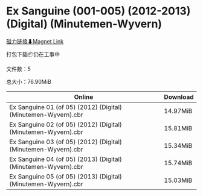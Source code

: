 # Ex Sanguine (001-005) (2012-2013) (Digital) (Minutemen-Wyvern)

[磁力链接⬇Magnet Link](magnet:?xt=urn:btih:d38808f3ff0cec71069a063d64e04f509957d4c3&dn=Ex%20Sanguine%20%28001-005%29%20%282012-2013%29%20%28Digital%29%20%28Minutemen-Wyvern%29)

打包下载📦仍在工事中

文件数：5

总大小：76.90MiB

Online | Download
--- | ---
Ex Sanguine 01 (of 05) (2012) (Digital) (Minutemen-Wyvern).cbr | 14.97MiB
Ex Sanguine 02 (of 05) (2012) (Digital) (Minutemen-Wyvern).cbr | 15.81MiB
Ex Sanguine 03 (of 05) (2012) (Digital) (Minutemen-Wyvern).cbr | 15.34MiB
Ex Sanguine 04 (of 05) (2013) (Digital) (Minutemen-Wyvern).cbr | 15.74MiB
Ex Sanguine 05 (of 05) (2013) (Digital) (Minutemen-Wyvern).cbr | 15.03MiB